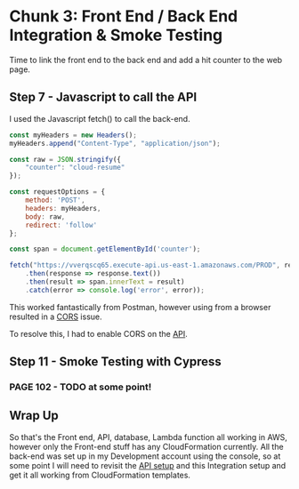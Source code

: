 # Chunk 3: Front End / Back End Integration & Smoke Testing
Time to link the front end to the back end and add a hit counter to the web page.
## Step 7 - Javascript to call the API
I used the Javascript fetch() to call the back-end.
```javascript
const myHeaders = new Headers();
myHeaders.append("Content-Type", "application/json");

const raw = JSON.stringify({
    "counter": "cloud-resume"
});

const requestOptions = {
    method: 'POST',
    headers: myHeaders,
    body: raw,
    redirect: 'follow'
};

const span = document.getElementById('counter');

fetch("https://vverqscq65.execute-api.us-east-1.amazonaws.com/PROD", requestOptions)
    .then(response => response.text())
    .then(result => span.innerText = result)
    .catch(error => console.log('error', error));
```

This worked fantastically from Postman, however using from a browser resulted in a [CORS](https://developer.mozilla.org/en-US/docs/Web/HTTP/CORS) issue.

To resolve this, I had to enable CORS on the [API](api.md).
## Step 11 - Smoke Testing with Cypress

### PAGE 102 - TODO at some point!

## Wrap Up
So that's the Front end, API, database, Lambda function all working in AWS, 
however only the Front-end stuff has any CloudFormation currently.  All the back-end
was set up in my Development account using the console, so at some point I will need
to revisit the [API setup](api.md) and this Integration setup and get it all working
from CloudFormation templates.

